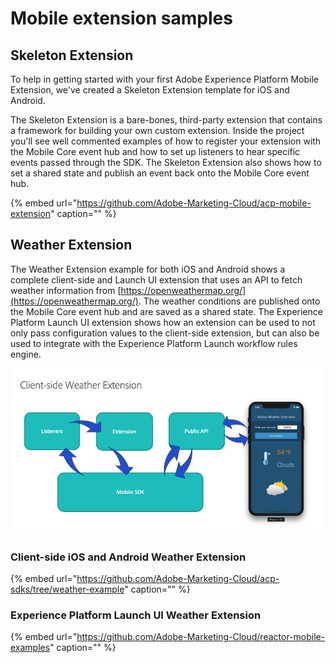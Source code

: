# Mobile extension samples

## Skeleton Extension

To help in getting started with your first Adobe Experience Platform Mobile Extension, we've created a Skeleton Extension template for iOS and Android.

The Skeleton Extension is a bare-bones, third-party extension that contains a framework for building your own custom extension. Inside the project you'll see well commented examples of how to register your extension with the Mobile Core event hub and how to set up listeners to hear specific events passed through the SDK. The Skeleton Extension also shows how to set a shared state and publish an event back onto the Mobile Core event hub.

{% embed url="https://github.com/Adobe-Marketing-Cloud/acp-mobile-extension" caption="" %}

## Weather Extension

The Weather Extension example for both iOS and Android shows a complete client-side and Launch UI extension that uses an API to fetch weather information from [https://openweathermap.org/](https://openweathermap.org/). The weather conditions are published onto the Mobile Core event hub and are saved as a shared state. The Experience Platform Launch UI extension shows how an extension can be used to not only pass configuration values to the client-side extension, but can also be used to integrate with the Experience Platform Launch workflow rules engine.

![](../../.gitbook/assets/screen-shot-2019-04-23-at-3.46.29-pm.png)

### Client-side iOS and Android Weather Extension

{% embed url="https://github.com/Adobe-Marketing-Cloud/acp-sdks/tree/weather-example" caption="" %}

### Experience Platform Launch UI Weather Extension

{% embed url="https://github.com/Adobe-Marketing-Cloud/reactor-mobile-examples" caption="" %}

